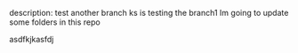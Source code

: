 description:
test another branch
ks is testing the branch1
Im going to update some folders in this repo

asdfkjkasfdj